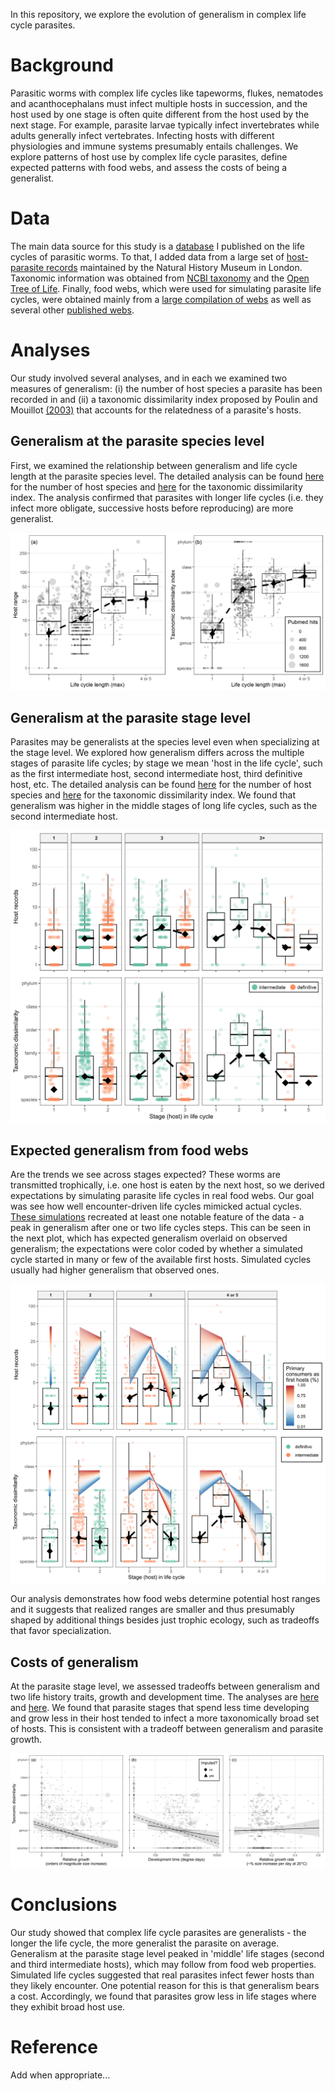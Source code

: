 In this repository, we explore the evolution of generalism in complex life cycle parasites.

# Background

Parasitic worms with complex life cycles like tapeworms, flukes, nematodes and acanthocephalans must infect multiple hosts in succession, and the host used by one stage is often quite different from the host used by the next stage. For example, parasite larvae typically infect invertebrates while adults generally infect vertebrates. Infecting hosts with different physiologies and immune systems presumably entails challenges. We explore patterns of host use by complex life cycle parasites, define expected patterns with food webs, and assess the costs of being a generalist.

# Data

The main data source for this study is a [database](https://esajournals.onlinelibrary.wiley.com/doi/full/10.1002/ecy.1680) I published on the life cycles of parasitic worms. To that, I added data from a large set of [host-parasite records](https://www.nhm.ac.uk/research-curation/scientific-resources/taxonomy-systematics/host-parasites/) maintained by the Natural History Museum in London. Taxonomic information was obtained from [NCBI taxonomy](https://www.ncbi.nlm.nih.gov/taxonomy) and the [Open Tree of Life](https://tree.opentreeoflife.org/). Finally, food webs, which were used for simulating parasite life cycles, were obtained mainly from a [large compilation of webs](https://www.nature.com/articles/s41559-019-0899-x) as well as several other [published webs](data/webs).

# Analyses

Our study involved several analyses, and in each we examined two measures of generalism: (i) the number of host species a parasite has been recorded in and (ii) a taxonomic dissimilarity index proposed by Poulin and Mouillot [(2003)](https://doi.org/10.1017/S0031182003002993) that accounts for the relatedness of a parasite's hosts.

## Generalism at the parasite species level

First, we examined the relationship between generalism and life cycle length at the parasite species level. The detailed analysis can be found [here](analyses/species_level_analyses/sp_level_analysis_host_range_freq.md) for the number of host species and [here](analyses/species_level_analyses/sp_level_analysis_tax_dissim_freq.md) for the taxonomic dissimilarity index. The analysis confirmed that parasites with longer life cycles (i.e. they infect more obligate, successive hosts before reproducing) are more generalist.

![](figs/Fig2_comb.png)

## Generalism at the parasite stage level

Parasites may be generalists at the species level even when specializing at the stage level. We explored how generalism differs across the multiple stages of parasite life cycles; by stage we mean 'host in the life cycle', such as the first intermediate host, second intermediate host, third definitive host, etc. The detailed analysis can be found [here](analyses/stage_level_analyses/stage_level_analysis_host_range_freq.md) for the number of host species and [here](analyses/stage_level_analyses/stage_level_analysis_tax_dissim_freq.md) for the taxonomic dissimilarity index. We found that generalism was higher in the middle stages of long life cycles, such as the second intermediate host.

![](figs/Fig4_comb.png)

## Expected generalism from food webs

Are the trends we see across stages expected? These worms are transmitted trophically, i.e. one host is eaten by the next host, so we derived expectations by simulating parasite life cycles in real food webs. Our goal was see how well encounter-driven life cycles mimicked actual cycles. [These simulations](analyses/transmission_opportunity_foodwebs/quantifying_trans_opportunity_revised.md) recreated at least one notable feature of the data - a peak in generalism after one or two life cycles steps. This can be seen in the next plot, which has expected generalism overlaid on observed generalism; the expectations were color coded by whether a simulated cycle started in many or few of the available first hosts. Simulated cycles usually had higher generalism that observed ones.

![](figs/Fig3_comb_edit.png)

Our analysis demonstrates how food webs determine potential host ranges and it suggests that realized ranges are smaller and thus presumably shaped by additional things besides just trophic ecology, such as tradeoffs that favor specialization. 

## Costs of generalism

At the parasite stage level, we assessed tradeoffs between generalism and two life history traits, growth and development time. The analyses are [here](analyses/tradeoffs_w_growth/growth_TO_host_range.md) and [here](analyses/tradeoffs_w_growth/growth_TO_tax_dissim.md). We found that parasite stages that spend less time developing and grow less in their host tended to infect a more taxonomically broad set of hosts. This is consistent with a tradeoff between generalism and parasite growth. 

![](figs/fig6_rev_edit.png)

# Conclusions

Our study showed that complex life cycle parasites are generalists - the longer the life cycle, the more generalist the parasite on average. Generalism at the parasite stage level peaked in 'middle' life stages (second and third intermediate hosts), which may follow from food web properties. Simulated life cycles suggested that real parasites infect fewer hosts than they likely encounter. One potential reason for this is that generalism bears a cost. Accordingly, we found that parasites grow less in life stages where they exhibit broad host use.

# Reference

Add when appropriate...